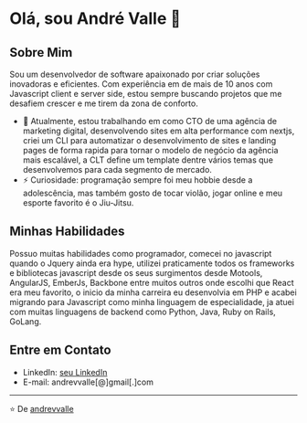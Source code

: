 # Olá, sou André Valle 👋

## Sobre Mim
Sou um desenvolvedor de software apaixonado por criar soluções inovadoras e eficientes. Com experiência em de mais de 10 anos com Javascript client e server side, estou sempre buscando projetos que me desafiem crescer e me tirem da zona de conforto.

- 🔭 Atualmente, estou trabalhando em como CTO de uma agência de marketing digital, desenvolvendo sites em alta performance com nextjs, criei um CLI para automatizar o desenvolvimento de sites e landing pages de forma rapida para tornar o modelo de negócio da agência mais escalável, a CLT define um template dentre vários temas que desenvolvemos para cada segmento de mercado.
- ⚡ Curiosidade: programação sempre foi meu hobbie desde a adolescência, mas também gosto de tocar violão, jogar online e meu esporte favorito é o Jiu-Jitsu.

## Minhas Habilidades
Possuo muitas habilidades como programador, comecei no javascript quando o Jquery ainda era hype, utilizei praticamente todos os frameworks e bibliotecas javascript desde os seus surgimentos desde Motools, AngularJS, EmberJs, Backbone entre muitos outros onde escolhi que React era meu favorito, o inicio da minha carreira eu desenvolvia em PHP e acabei migrando para Javascript como minha linguagem de especialidade, ja atuei com muitas linguagens de backend como Python, Java, Ruby on Rails, GoLang.

## Entre em Contato
- LinkedIn: [seu LinkedIn](https://www.linkedin.com/in/andrevvalle/)
- E-mail: andrevvalle[@]gmail[.]com

---

⭐️ De [andrevvalle](https://github.com/andrevvalle)
